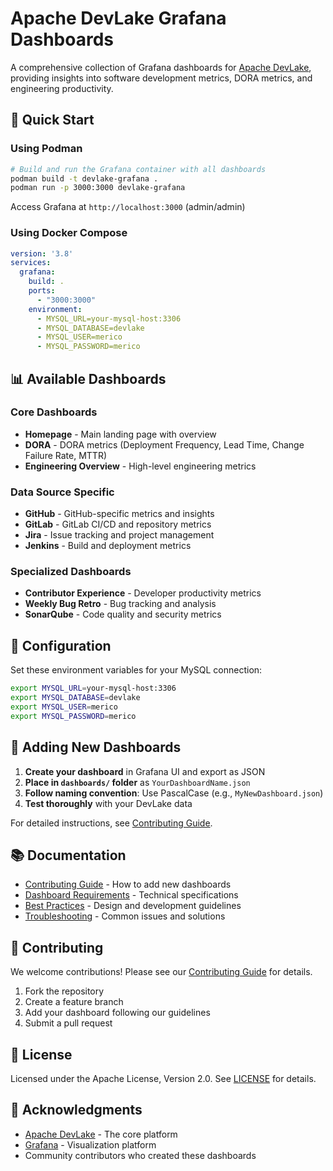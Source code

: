 # Apache DevLake Grafana Dashboards

A comprehensive collection of Grafana dashboards for [Apache DevLake](https://devlake.apache.org/), providing insights into software development metrics, DORA metrics, and engineering productivity.

## 🚀 Quick Start

### Using Podman

```bash
# Build and run the Grafana container with all dashboards
podman build -t devlake-grafana .
podman run -p 3000:3000 devlake-grafana
```

Access Grafana at `http://localhost:3000` (admin/admin)

### Using Docker Compose

```yaml
version: '3.8'
services:
  grafana:
    build: .
    ports:
      - "3000:3000"
    environment:
      - MYSQL_URL=your-mysql-host:3306
      - MYSQL_DATABASE=devlake
      - MYSQL_USER=merico
      - MYSQL_PASSWORD=merico
```

## 📊 Available Dashboards

### Core Dashboards

- **Homepage** - Main landing page with overview
- **DORA** - DORA metrics (Deployment Frequency, Lead Time, Change Failure Rate, MTTR)
- **Engineering Overview** - High-level engineering metrics

### Data Source Specific

- **GitHub** - GitHub-specific metrics and insights
- **GitLab** - GitLab CI/CD and repository metrics
- **Jira** - Issue tracking and project management
- **Jenkins** - Build and deployment metrics

### Specialized Dashboards

- **Contributor Experience** - Developer productivity metrics
- **Weekly Bug Retro** - Bug tracking and analysis
- **SonarQube** - Code quality and security metrics

## 🔧 Configuration

Set these environment variables for your MySQL connection:

```bash
export MYSQL_URL=your-mysql-host:3306
export MYSQL_DATABASE=devlake
export MYSQL_USER=merico
export MYSQL_PASSWORD=merico
```

## 📝 Adding New Dashboards

1. **Create your dashboard** in Grafana UI and export as JSON
2. **Place in `dashboards/` folder** as `YourDashboardName.json`
3. **Follow naming convention**: Use PascalCase (e.g., `MyNewDashboard.json`)
4. **Test thoroughly** with your DevLake data

For detailed instructions, see [Contributing Guide](docs/contributing.md).

## 📚 Documentation

- [Contributing Guide](docs/contributing.md) - How to add new dashboards
- [Dashboard Requirements](docs/dashboard-requirements.md) - Technical specifications
- [Best Practices](docs/best-practices.md) - Design and development guidelines
- [Troubleshooting](docs/troubleshooting.md) - Common issues and solutions

## 🤝 Contributing

We welcome contributions! Please see our [Contributing Guide](docs/contributing.md) for details.

1. Fork the repository
2. Create a feature branch
3. Add your dashboard following our guidelines
4. Submit a pull request

## 📄 License

Licensed under the Apache License, Version 2.0. See [LICENSE](LICENSE) for details.

## 🙏 Acknowledgments

- [Apache DevLake](https://devlake.apache.org/) - The core platform
- [Grafana](https://grafana.com/) - Visualization platform
- Community contributors who created these dashboards